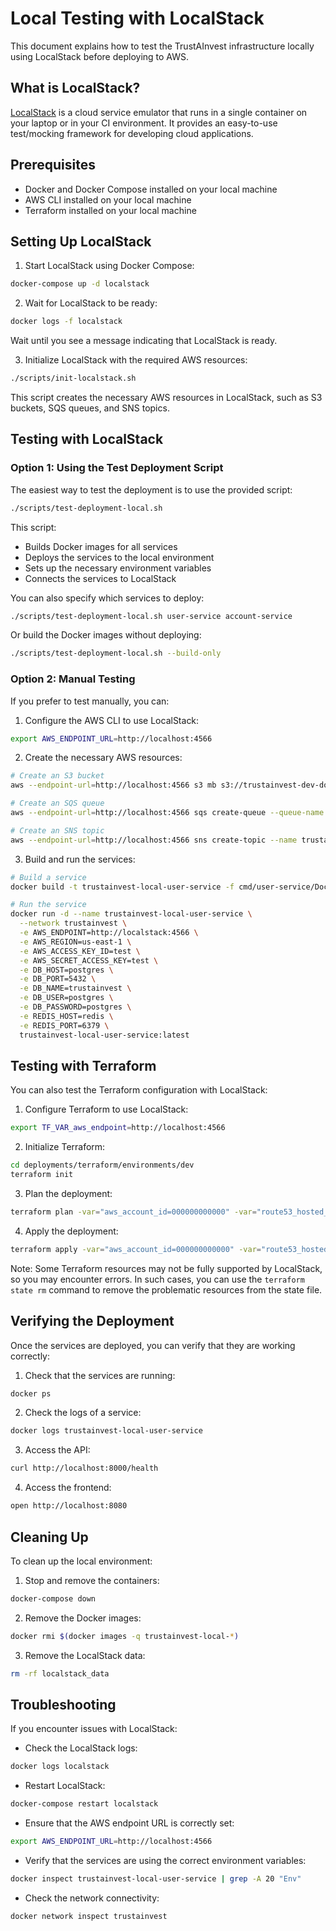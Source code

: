 # Local Testing with LocalStack

This document explains how to test the TrustAInvest infrastructure locally using LocalStack before deploying to AWS.

## What is LocalStack?

[LocalStack](https://localstack.cloud/) is a cloud service emulator that runs in a single container on your laptop or in your CI environment. It provides an easy-to-use test/mocking framework for developing cloud applications.

## Prerequisites

- Docker and Docker Compose installed on your local machine
- AWS CLI installed on your local machine
- Terraform installed on your local machine

## Setting Up LocalStack

1. Start LocalStack using Docker Compose:

```bash
docker-compose up -d localstack
```

2. Wait for LocalStack to be ready:

```bash
docker logs -f localstack
```

Wait until you see a message indicating that LocalStack is ready.

3. Initialize LocalStack with the required AWS resources:

```bash
./scripts/init-localstack.sh
```

This script creates the necessary AWS resources in LocalStack, such as S3 buckets, SQS queues, and SNS topics.

## Testing with LocalStack

### Option 1: Using the Test Deployment Script

The easiest way to test the deployment is to use the provided script:

```bash
./scripts/test-deployment-local.sh
```

This script:
- Builds Docker images for all services
- Deploys the services to the local environment
- Sets up the necessary environment variables
- Connects the services to LocalStack

You can also specify which services to deploy:

```bash
./scripts/test-deployment-local.sh user-service account-service
```

Or build the Docker images without deploying:

```bash
./scripts/test-deployment-local.sh --build-only
```

### Option 2: Manual Testing

If you prefer to test manually, you can:

1. Configure the AWS CLI to use LocalStack:

```bash
export AWS_ENDPOINT_URL=http://localhost:4566
```

2. Create the necessary AWS resources:

```bash
# Create an S3 bucket
aws --endpoint-url=http://localhost:4566 s3 mb s3://trustainvest-dev-documents

# Create an SQS queue
aws --endpoint-url=http://localhost:4566 sqs create-queue --queue-name trustainvest-dev-kyc-queue

# Create an SNS topic
aws --endpoint-url=http://localhost:4566 sns create-topic --name trustainvest-dev-kyc-topic
```

3. Build and run the services:

```bash
# Build a service
docker build -t trustainvest-local-user-service -f cmd/user-service/Dockerfile .

# Run the service
docker run -d --name trustainvest-local-user-service \
  --network trustainvest \
  -e AWS_ENDPOINT=http://localstack:4566 \
  -e AWS_REGION=us-east-1 \
  -e AWS_ACCESS_KEY_ID=test \
  -e AWS_SECRET_ACCESS_KEY=test \
  -e DB_HOST=postgres \
  -e DB_PORT=5432 \
  -e DB_NAME=trustainvest \
  -e DB_USER=postgres \
  -e DB_PASSWORD=postgres \
  -e REDIS_HOST=redis \
  -e REDIS_PORT=6379 \
  trustainvest-local-user-service:latest
```

## Testing with Terraform

You can also test the Terraform configuration with LocalStack:

1. Configure Terraform to use LocalStack:

```bash
export TF_VAR_aws_endpoint=http://localhost:4566
```

2. Initialize Terraform:

```bash
cd deployments/terraform/environments/dev
terraform init
```

3. Plan the deployment:

```bash
terraform plan -var="aws_account_id=000000000000" -var="route53_hosted_zone_id=Z0514020MO3GNVU62G13" -var="route53_hosted_zone_name=trustainvest.com"
```

4. Apply the deployment:

```bash
terraform apply -var="aws_account_id=000000000000" -var="route53_hosted_zone_id=Z0514020MO3GNVU62G13" -var="route53_hosted_zone_name=trustainvest.com"
```

Note: Some Terraform resources may not be fully supported by LocalStack, so you may encounter errors. In such cases, you can use the `terraform state rm` command to remove the problematic resources from the state file.

## Verifying the Deployment

Once the services are deployed, you can verify that they are working correctly:

1. Check that the services are running:

```bash
docker ps
```

2. Check the logs of a service:

```bash
docker logs trustainvest-local-user-service
```

3. Access the API:

```bash
curl http://localhost:8000/health
```

4. Access the frontend:

```bash
open http://localhost:8080
```

## Cleaning Up

To clean up the local environment:

1. Stop and remove the containers:

```bash
docker-compose down
```

2. Remove the Docker images:

```bash
docker rmi $(docker images -q trustainvest-local-*)
```

3. Remove the LocalStack data:

```bash
rm -rf localstack_data
```

## Troubleshooting

If you encounter issues with LocalStack:

- Check the LocalStack logs:

```bash
docker logs localstack
```

- Restart LocalStack:

```bash
docker-compose restart localstack
```

- Ensure that the AWS endpoint URL is correctly set:

```bash
export AWS_ENDPOINT_URL=http://localhost:4566
```

- Verify that the services are using the correct environment variables:

```bash
docker inspect trustainvest-local-user-service | grep -A 20 "Env"
```

- Check the network connectivity:

```bash
docker network inspect trustainvest
